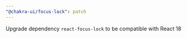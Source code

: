 ```yaml
---
"@chakra-ui/focus-lock": patch
---
```


Upgrade dependency `react-focus-lock` to be compatible with React 18
